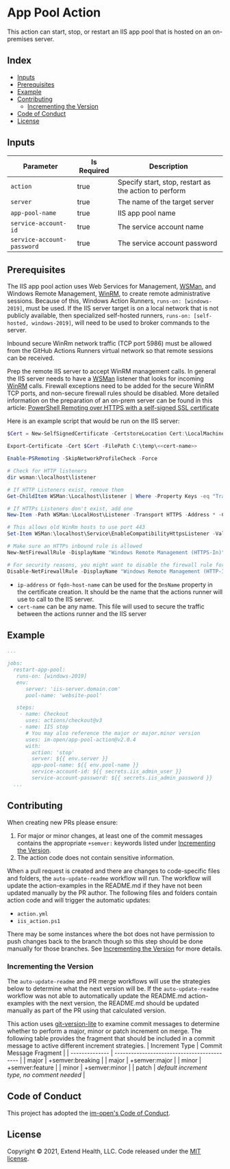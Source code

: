 # App Pool Action

This action can start, stop, or restart an IIS app pool that is hosted on an on-premises server.

## Index <!-- omit in toc -->

- [Inputs](#inputs)
- [Prerequisites](#prerequisites)
- [Example](#example)
- [Contributing](#contributing)
  - [Incrementing the Version](#incrementing-the-version)
- [Code of Conduct](#code-of-conduct)
- [License](#license)

## Inputs

| Parameter                  | Is Required | Description                                           |
| -------------------------- | ----------- | ----------------------------------------------------- |
| `action`                   | true        | Specify start, stop, restart as the action to perform |
| `server`                   | true        | The name of the target server                         |
| `app-pool-name`            | true        | IIS app pool name                                     |
| `service-account-id`       | true        | The service account name                              |
| `service-account-password` | true        | The service account password                          |

## Prerequisites

The IIS app pool action uses Web Services for Management, [WSMan], and Windows Remote Management, [WinRM], to create remote administrative sessions. Because of this, Windows Action Runners, `runs-on: [windows-2019]`, must be used. If the IIS server target is on a local network that is not publicly available, then specialized self-hosted runners, `runs-on: [self-hosted, windows-2019]`, will need to be used to broker commands to the server.

Inbound secure WinRm network traffic (TCP port 5986) must be allowed from the GitHub Actions Runners virtual network so that remote sessions can be received.

Prep the remote IIS server to accept WinRM management calls. In general the IIS server needs to have a [WSMan] listener that looks for incoming [WinRM] calls. Firewall exceptions need to be added for the secure WinRM TCP ports, and non-secure firewall rules should be disabled. More detailed information on the preparation of an on-prem server can be found in this article: [PowerShell Remoting over HTTPS with a self-signed SSL certificate]

Here is an example script that would be run on the IIS server:

```powershell
$Cert = New-SelfSignedCertificate -CertstoreLocation Cert:\LocalMachine\My -DnsName <<ip-address|fqdn-host-name>>

Export-Certificate -Cert $Cert -FilePath C:\temp\<<cert-name>>

Enable-PSRemoting -SkipNetworkProfileCheck -Force

# Check for HTTP listeners
dir wsman:\localhost\listener

# If HTTP Listeners exist, remove them
Get-ChildItem WSMan:\Localhost\listener | Where -Property Keys -eq "Transport=HTTP" | Remove-Item -Recurse

# If HTTPs Listeners don't exist, add one
New-Item -Path WSMan:\LocalHost\Listener -Transport HTTPS -Address * -CertificateThumbPrint $Cert.Thumbprint –Force

# This allows old WinRm hosts to use port 443
Set-Item WSMan:\localhost\Service\EnableCompatibilityHttpsListener -Value true

# Make sure an HTTPs inbound rule is allowed
New-NetFirewallRule -DisplayName "Windows Remote Management (HTTPS-In)" -Name "Windows Remote Management (HTTPS-In)" -Profile Any -LocalPort 5986 -Protocol TCP

# For security reasons, you might want to disable the firewall rule for HTTP that *Enable-PSRemoting* added:
Disable-NetFirewallRule -DisplayName "Windows Remote Management (HTTP-In)"
```

- `ip-address` or `fqdn-host-name` can be used for the `DnsName` property in the certificate creation. It should be the name that the actions runner will use to call to the IIS server.
- `cert-name` can be any name. This file will used to secure the traffic between the actions runner and the IIS server

## Example

```yml
...

jobs:
  restart-app-pool:
   runs-on: [windows-2019]
   env:
      server: 'iis-server.domain.com'
      pool-name: 'website-pool'

   steps:
    - name: Checkout
      uses: actions/checkout@v3
    - name: IIS stop
      # You may also reference the major or major.minor version
      uses: im-open/app-pool-action@v2.0.4
      with:
        action: 'stop'
        server: ${{ env.server }}
        app-pool-name: ${{ env.pool-name }}
        service-account-id: ${{ secrets.iis_admin_user }}
        service-account-password: ${{ secrets.iis_admin_password }}
  ...
```

## Contributing

When creating new PRs please ensure:

1. For major or minor changes, at least one of the commit messages contains the appropriate `+semver:` keywords listed under [Incrementing the Version](#incrementing-the-version).
1. The action code does not contain sensitive information.

When a pull request is created and there are changes to code-specific files and folders, the `auto-update-readme` workflow will run.  The workflow will update the action-examples in the README.md if they have not been updated manually by the PR author. The following files and folders contain action code and will trigger the automatic updates:

- `action.yml`
- `iis_action.ps1`

There may be some instances where the bot does not have permission to push changes back to the branch though so this step should be done manually for those branches. See [Incrementing the Version](#incrementing-the-version) for more details.

### Incrementing the Version

The `auto-update-readme` and PR merge workflows will use the strategies below to determine what the next version will be.  If the `auto-update-readme` workflow was not able to automatically update the README.md action-examples with the next version, the README.md should be updated manually as part of the PR using that calculated version.

This action uses [git-version-lite] to examine commit messages to determine whether to perform a major, minor or patch increment on merge. The following table provides the fragment that should be included in a commit message to active different increment strategies.
| Increment Type | Commit Message Fragment |
| -------------- | ------------------------------------------- |
| major | +semver:breaking |
| major | +semver:major |
| minor | +semver:feature |
| minor | +semver:minor |
| patch          | *default increment type, no comment needed* |

## Code of Conduct

This project has adopted the [im-open's Code of Conduct](https://github.com/im-open/.github/blob/master/CODE_OF_CONDUCT.md).

## License

Copyright &copy; 2021, Extend Health, LLC. Code released under the [MIT license](LICENSE).

<!-- Links -->

[git-version-lite]: https://github.com/im-open/git-version-lite
[powershell remoting over https with a self-signed ssl certificate]: https://4sysops.com/archives/powershell-remoting-over-https-with-a-self-signed-ssl-certificate
[wsman]: https://docs.microsoft.com/en-us/windows/win32/winrm/ws-management-protocol
[winrm]: https://docs.microsoft.com/en-us/windows/win32/winrm/about-windows-remote-management
